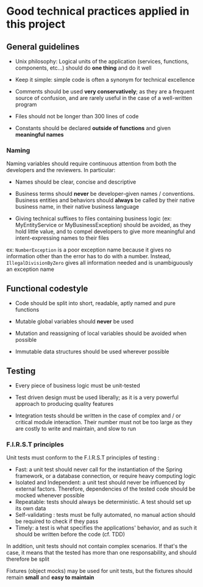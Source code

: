 # Good technical practices applied in this project

## General guidelines

- Unix philosophy: Logical units of the application (services, functions, components, etc...) should do **one thing** and do it well

- Keep it simple: simple code is often a synonym for technical excellence

- Comments should be used **very conservatively**; as they are a frequent source of confusion, and are rarely useful in the case of a well-written program

- Files should not be longer than 300 lines of code

- Constants should be declared **outside of functions** and given **meaningful names**

### Naming

Naming variables should require continuous attention from both the developers and the reviewers. In particular:

- Names should be clear, concise and descriptive

- Business terms should **never** be developer-given names / conventions. Business entities and behaviors should **always** be called by their native business name, in their native business language

- Giving technical suffixes to files containing business logic (ex: MyEntityService or MyBusinessException) should be avoided, as they hold little value, and to compel developers to give more meaningful and intent-expressing names to their files

ex: ``NumberException`` is a poor exception name because it gives no information other than the error has to do with a number. Instead, ``IllegalDivisionByZero`` gives all information needed and is unambiguously an exception name


## Functional codestyle

- Code should be split into short, readable, aptly named and pure functions

- Mutable global variables should **never** be used

- Mutation and reassigning of local variables should be avoided when possible

- Immutable data structures should be used wherever possible

## Testing

- Every piece of business logic must be unit-tested

- Test driven design must be used liberally; as it is a very powerful approach to producing quality features

- Integration tests should be written in the case of complex and / or critical module interaction. Their number must not be too large as they are costly to write and maintain, and slow to run

### F.I.R.S.T principles

Unit tests must conform to the F.I.R.S.T principles of testing :

- Fast: a unit test should never call for the instantiation of the Spring framework, or a database connection, or require heavy computing logic
- Isolated and Independent: a unit test should never be influenced by external factors. Therefore, dependencies of the tested code should be mocked whenever possible
- Repeatable: tests should always be deterministic. A test should set up its own data
- Self-validating : tests must be fully automated, no manual action should be required to check if they pass
- Timely: a test is what specifies the applications' behavior, and as such it should be written before the code (cf. TDD)

In addition, unit tests should not contain complex scenarios. If that's the case, it means that the tested has more than one responsability, and should therefore be split

Fixtures (object mocks) may be used for unit tests, but the fixtures should remain **small** and **easy to maintain**

